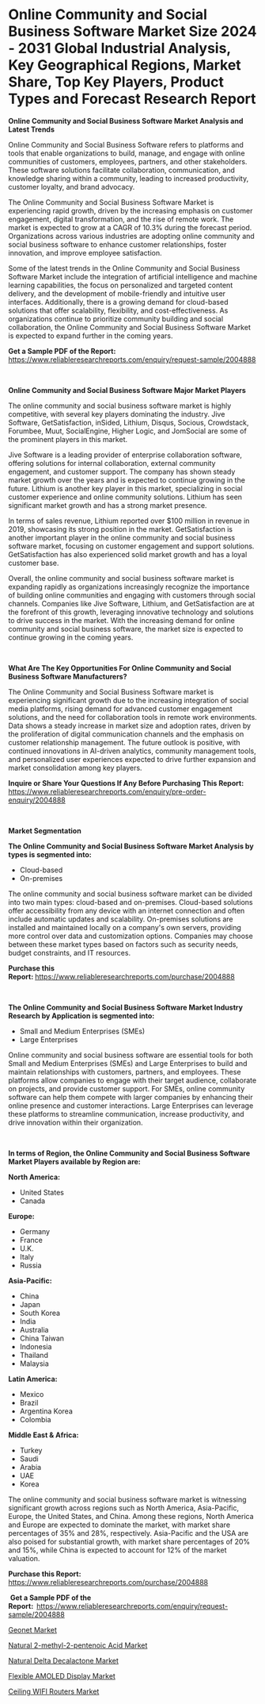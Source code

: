 <p><h1>Online Community and Social Business Software Market Size 2024 - 2031 Global Industrial Analysis, Key Geographical Regions, Market Share, Top Key Players, Product Types and Forecast Research Report</h1></p><p><strong>Online Community and Social Business Software Market Analysis and Latest Trends</strong></p>
<p><p>Online Community and Social Business Software refers to platforms and tools that enable organizations to build, manage, and engage with online communities of customers, employees, partners, and other stakeholders. These software solutions facilitate collaboration, communication, and knowledge sharing within a community, leading to increased productivity, customer loyalty, and brand advocacy.</p><p>The Online Community and Social Business Software Market is experiencing rapid growth, driven by the increasing emphasis on customer engagement, digital transformation, and the rise of remote work. The market is expected to grow at a CAGR of 10.3% during the forecast period. Organizations across various industries are adopting online community and social business software to enhance customer relationships, foster innovation, and improve employee satisfaction.</p><p>Some of the latest trends in the Online Community and Social Business Software Market include the integration of artificial intelligence and machine learning capabilities, the focus on personalized and targeted content delivery, and the development of mobile-friendly and intuitive user interfaces. Additionally, there is a growing demand for cloud-based solutions that offer scalability, flexibility, and cost-effectiveness. As organizations continue to prioritize community building and social collaboration, the Online Community and Social Business Software Market is expected to expand further in the coming years.</p></p>
<p><strong>Get a Sample PDF of the Report:&nbsp;</strong> <a href="https://www.reliableresearchreports.com/enquiry/request-sample/2004888">https://www.reliableresearchreports.com/enquiry/request-sample/2004888</a></p>
<p>&nbsp;</p>
<p><strong>Online Community and Social Business Software Major Market Players</strong></p>
<p><p>The online community and social business software market is highly competitive, with several key players dominating the industry. Jive Software, GetSatisfaction, inSided, Lithium, Disqus, Socious, Crowdstack, Forumbee, Muut, SocialEngine, Higher Logic, and JomSocial are some of the prominent players in this market.</p><p>Jive Software is a leading provider of enterprise collaboration software, offering solutions for internal collaboration, external community engagement, and customer support. The company has shown steady market growth over the years and is expected to continue growing in the future. Lithium is another key player in this market, specializing in social customer experience and online community solutions. Lithium has seen significant market growth and has a strong market presence.</p><p>In terms of sales revenue, Lithium reported over $100 million in revenue in 2019, showcasing its strong position in the market. GetSatisfaction is another important player in the online community and social business software market, focusing on customer engagement and support solutions. GetSatisfaction has also experienced solid market growth and has a loyal customer base.</p><p>Overall, the online community and social business software market is expanding rapidly as organizations increasingly recognize the importance of building online communities and engaging with customers through social channels. Companies like Jive Software, Lithium, and GetSatisfaction are at the forefront of this growth, leveraging innovative technology and solutions to drive success in the market. With the increasing demand for online community and social business software, the market size is expected to continue growing in the coming years.</p></p>
<p>&nbsp;</p>
<p><strong>What Are The Key Opportunities For Online Community and Social Business Software Manufacturers?</strong></p>
<p><p>The Online Community and Social Business Software market is experiencing significant growth due to the increasing integration of social media platforms, rising demand for advanced customer engagement solutions, and the need for collaboration tools in remote work environments. Data shows a steady increase in market size and adoption rates, driven by the proliferation of digital communication channels and the emphasis on customer relationship management. The future outlook is positive, with continued innovations in AI-driven analytics, community management tools, and personalized user experiences expected to drive further expansion and market consolidation among key players.</p></p>
<p><strong>Inquire or Share Your Questions If Any Before Purchasing This Report:</strong> <a href="https://www.reliableresearchreports.com/enquiry/pre-order-enquiry/2004888">https://www.reliableresearchreports.com/enquiry/pre-order-enquiry/2004888</a></p>
<p>&nbsp;</p>
<p><strong>Market Segmentation</strong></p>
<p><strong>The Online Community and Social Business Software Market Analysis by types is segmented into:</strong></p>
<p><ul><li>Cloud-based</li><li>On-premises</li></ul></p>
<p><p>The online community and social business software market can be divided into two main types: cloud-based and on-premises. Cloud-based solutions offer accessibility from any device with an internet connection and often include automatic updates and scalability. On-premises solutions are installed and maintained locally on a company's own servers, providing more control over data and customization options. Companies may choose between these market types based on factors such as security needs, budget constraints, and IT resources.</p></p>
<p><strong>Purchase this Report:&nbsp;</strong><a href="https://www.reliableresearchreports.com/purchase/2004888">https://www.reliableresearchreports.com/purchase/2004888</a></p>
<p>&nbsp;</p>
<p><strong>The Online Community and Social Business Software Market Industry Research by Application is segmented into:</strong></p>
<p><ul><li>Small and Medium Enterprises (SMEs)</li><li>Large Enterprises</li></ul></p>
<p><p>Online community and social business software are essential tools for both Small and Medium Enterprises (SMEs) and Large Enterprises to build and maintain relationships with customers, partners, and employees. These platforms allow companies to engage with their target audience, collaborate on projects, and provide customer support. For SMEs, online community software can help them compete with larger companies by enhancing their online presence and customer interactions. Large Enterprises can leverage these platforms to streamline communication, increase productivity, and drive innovation within their organization.</p></p>
<p>&nbsp;</p>
<p><strong>In terms of Region, the Online Community and Social Business Software Market Players available by Region are:</strong></p>
<p>
    <p> <strong> North America: </strong>
        <ul>
            <li>United States</li>
            <li>Canada</li>
        </ul>
        </p> 
    <p> <strong> Europe: </strong>
        <ul>
            <li>Germany</li>
            <li>France</li>
            <li>U.K.</li>
            <li>Italy</li>
            <li>Russia</li>
        </ul>
        </p> 
    <p> <strong> Asia-Pacific: </strong>
        <ul>
            <li>China</li>
            <li>Japan</li>
            <li>South Korea</li>
            <li>India</li>
            <li>Australia</li>
            <li>China Taiwan</li>
            <li>Indonesia</li>
            <li>Thailand</li>
            <li>Malaysia</li>
        </ul>
        </p> 
    <p> <strong> Latin America: </strong>
        <ul>
            <li>Mexico</li>
            <li>Brazil</li>
            <li>Argentina Korea</li>
            <li>Colombia</li>
        </ul>
        </p> 
    <p> <strong> Middle East & Africa: </strong>
        <ul>
            <li>Turkey</li>
            <li>Saudi</li>
            <li>Arabia</li>
            <li>UAE</li>
            <li>Korea</li>
        </ul>
    </p>
    </p>
<p><p>The online community and social business software market is witnessing significant growth across regions such as North America, Asia-Pacific, Europe, the United States, and China. Among these regions, North America and Europe are expected to dominate the market, with market share percentages of 35% and 28%, respectively. Asia-Pacific and the USA are also poised for substantial growth, with market share percentages of 20% and 15%, while China is expected to account for 12% of the market valuation.</p></p>
<p><strong>Purchase this Report: </strong><a href="https://www.reliableresearchreports.com/purchase/2004888">https://www.reliableresearchreports.com/purchase/2004888</a></p>
<p>&nbsp;<strong>Get a Sample PDF of the Report:&nbsp;&nbsp;</strong><a href="https://www.reliableresearchreports.com/enquiry/request-sample/2004888">https://www.reliableresearchreports.com/enquiry/request-sample/2004888</a></p>
<p><strong></strong></p>
<p><p><a href="https://view.publitas.com/reportprime-1/geonet-market-with-the-goal-of-estimating-the-market-size-and-future-growth-potential-of-various-market-segments-based-on-component-applications-end-user-and-region/">Geonet Market</a></p><p><a href="https://gentle-editor-9db.notion.site/Natural-2-methyl-2-pentenoic-Acid-Market-Research-Report-Reveals-The-Latest-Trends-And-Opportunities-557e9fae081d434abfa0cdc572b249ab">Natural 2-methyl-2-pentenoic Acid Market</a></p><p><a href="https://spotless-saver-8fd.notion.site/Natural-Delta-Decalactone-Market-Research-Report-Reveals-The-Latest-Trends-And-Opportunities-of-this-0182630dbe1b4d8e830de9de594a663d">Natural Delta Decalactone Market</a></p><p><a href="https://view.publitas.com/reportprime-1/flexible-amoled-display-market-analysis-and-market-size-global-industry-overview-market-segmentation-and-forecast-2024-to-2031/">Flexible AMOLED Display Market</a></p><p><a href="https://cautious-neon-760.notion.site/Ceiling-WIFI-Routers-Market-with-the-goal-of-estimating-the-market-size-and-future-growth-potential--41854327138e400bacdf646b687e1258">Ceiling WIFI Routers Market</a></p></p>